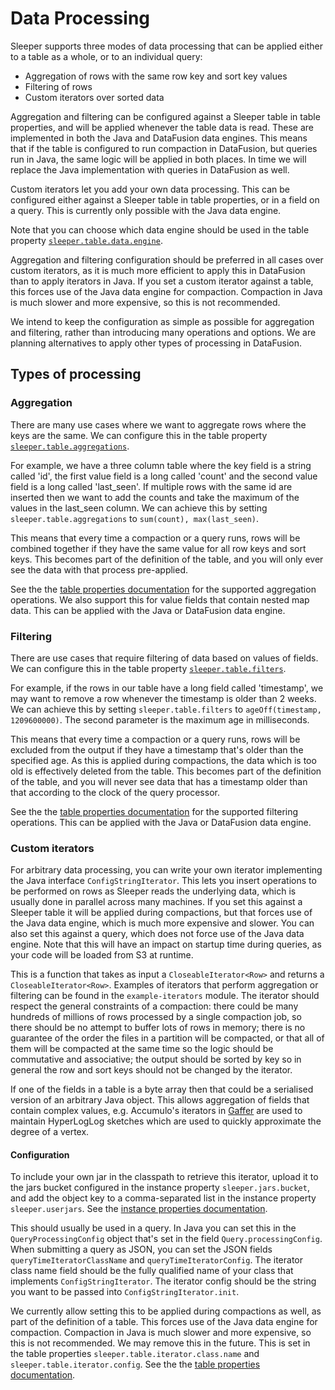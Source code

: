 Data Processing
===============

Sleeper supports three modes of data processing that can be applied either to a table as a whole, or to an individual
query:

- Aggregation of rows with the same row key and sort key values
- Filtering of rows
- Custom iterators over sorted data

Aggregation and filtering can be configured against a Sleeper table in table properties, and will be applied whenever
the table data is read. These are implemented in both the Java and DataFusion data engines. This means that if the table
is configured to run compaction in DataFusion, but queries run in Java, the same logic will be applied in both places.
In time we will replace the Java implementation with queries in DataFusion as well.

Custom iterators let you add your own data processing. This can be configured either against a Sleeper table in table
properties, or in a field on a query. This is currently only possible with the Java data engine.

Note that you can choose which data engine should be used in the table property
[`sleeper.table.data.engine`](properties/table/data_definition.md).

Aggregation and filtering configuration should be preferred in all cases over custom iterators, as it is much more
efficient to apply this in DataFusion than to apply iterators in Java. If you set a custom iterator against a table,
this forces use of the Java data engine for compaction. Compaction in Java is much slower and more expensive, so this is
not recommended.

We intend to keep the configuration as simple as possible for aggregation and filtering, rather than introducing many
operations and options. We are planning alternatives to apply other types of processing in DataFusion.

## Types of processing

### Aggregation

There are many use cases where we want to aggregate rows where the keys are the same. We can configure this in the table
property [`sleeper.table.aggregations`](properties/table/data_definition.md).

For example, we have a three column table where the key field is a string called 'id', the first value field is a long
called 'count' and the second value field is a long called 'last_seen'. If multiple rows with the same id are inserted
then we want to add the counts and take the maximum of the values in the last_seen column. We can achieve this by
setting `sleeper.table.aggregations` to `sum(count), max(last_seen)`.

This means that every time a compaction or a query runs, rows will be combined together if they have the same value for
all row keys and sort keys. This becomes part of the definition of the table, and you will only ever see the data with
that process pre-applied.

See the the [table properties documentation](properties/table/data_definition.md) for the supported aggregation
operations. We also support this for value fields that contain nested map data. This can be applied with the Java or
DataFusion data engine.

### Filtering

There are use cases that require filtering of data based on values of fields. We can configure this in the table
property [`sleeper.table.filters`](properties/table/data_definition.md).

For example, if the rows in our table have a long field called 'timestamp', we may want to remove a row whenever the
timestamp is older than 2 weeks. We can achieve this by setting `sleeper.table.filters`
to `ageOff(timestamp, 1209600000)`. The second parameter is the maximum age in milliseconds.

This means that every time a compaction or a query runs, rows will be excluded from the output if they have a timestamp
that's older than the specified age. As this is applied during compactions, the data which is too old is effectively
deleted from the table. This becomes part of the definition of the table, and you will never see data that has a
timestamp older than that according to the clock of the query processor.

See the the [table properties documentation](properties/table/data_definition.md) for the supported filtering
operations. This can be applied with the Java or DataFusion data engine.

### Custom iterators

For arbitrary data processing, you can write your own iterator implementing the Java interface `ConfigStringIterator`.
This lets you insert operations to be performed on rows as Sleeper reads the underlying data, which is usually done in
parallel across many machines. If you set this against a Sleeper table it will be applied during compactions, but that
forces use of the Java data engine, which is much more expensive and slower. You can also set this against a query,
which does not force use of the Java data engine. Note that this will have an impact on startup time during queries, as
your code will be loaded from S3 at runtime.

This is a function that takes as input a `CloseableIterator<Row>` and returns a `CloseableIterator<Row>`. Examples of
iterators that perform aggregation or filtering can be found in the `example-iterators` module. The iterator should
respect the general constraints of a compaction: there could be many hundreds of millions of rows processed by a single
compaction job, so there should be no attempt to buffer lots of rows in memory; there is no guarantee of the order the
files in a partition will be compacted, or that all of them will be compacted at the same time so the logic should be
commutative and associative; the output should be sorted by key so in general the row and sort keys should not be
changed by the iterator.

If one of the fields in a table is a byte array then that could be a serialised version of an arbitrary Java object.
This allows aggregation of fields that contain complex values, e.g. Accumulo's iterators in
[Gaffer](https://github.com/gchq/Gaffer) are used to maintain HyperLogLog sketches which are used to quickly
approximate the degree of a vertex.

#### Configuration

To include your own jar in the classpath to retrieve this iterator, upload it to the jars bucket configured in the
instance property `sleeper.jars.bucket`, and add the object key to a comma-separated list in the instance property
`sleeper.userjars`. See the [instance properties documentation](properties/instance/user/common.md).

This should usually be used in a query. In Java you can set this in the `QueryProcessingConfig` object that's set in
the field `Query.processingConfig`. When submitting a query as JSON, you can set the JSON
fields `queryTimeIteratorClassName` and `queryTimeIteratorConfig`. The iterator class name field should be the fully
qualified name of your class that implements `ConfigStringIterator`. The iterator config should be the string you want
to be passed into `ConfigStringIterator.init`.

We currently allow setting this to be applied during compactions as well, as part of the definition of a table. This
forces use of the Java data engine for compaction. Compaction in Java is much slower and more expensive, so this is not
recommended. We may remove this in the future. This is set in the table properties `sleeper.table.iterator.class.name`
and `sleeper.table.iterator.config`. See the the [table properties documentation](properties/table/data_definition.md).

